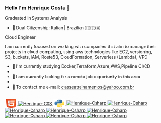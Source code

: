 ### Hello I'm Henrique Costa 👋
 Graduated in Systems Analysis


- 🔭 Dual Citizenship: Italian | Brazilian 🇮🇹🇧🇷

Cloud Engineer

I am currently focused on working with companies that aim to manage their projects in cloud computing, using aws technologies like EC2, versioning, S3, buckets, IAM, Route53, CloudFormation, Serverless (Lambda), VPC

- 🌱 I'm currently studying Docker,Terraform,Azure,AWS,Pipeline CI/CD
- 
- 👯 I am currently looking for a remote job opportunity in this area
- 
- 💬 To contact me e-mail: classeatreinamentos@yahoo.com.br


<div >
<a href="https://beacons.ai/henriquepolocosta">

</div>
  
<div style="display: inline_block"><br>
  <img align="center" alt="Henrique-HTML" height="30" width="40" src="https://raw.githubusercontent.com/devicons/devicon/master/icons/html5/html5-original.svg">
  <img align="center" alt="Henrique-CSS" height="30" width="40" src="https://cdn.jsdelivr.net/gh/devicons/devicon/icons/git/git-original.svg" />
  <img align="center" alt="Henrique-Python" height="30" width="40" src="https://raw.githubusercontent.com/devicons/devicon/master/icons/python/python-original.svg">
  <img lign="center" alt="Henrique-Csharp" height="30" width="40" src="https://cdn.jsdelivr.net/gh/devicons/devicon/icons/ansible/ansible-original.svg">
  <img lign="center" alt="Henrique-Csharp" height="30" width="40" src="https://cdn.jsdelivr.net/gh/devicons/devicon/icons/prometheus/prometheus-original.svg" />
  <img lign="center" alt="Henrique-Csharp" height="30" width="40" src="https://cdn.jsdelivr.net/gh/devicons/devicon/icons/terraform/terraform-original.svg" />
  <img lign="center" alt="Henrique-Csharp" height="30" width="40" src="https://cdn.jsdelivr.net/gh/devicons/devicon/icons/linux/linux-original.svg" />
  <img lign="center" alt="Henrique-Csharp" height="30" width="40" src="https://cdn.jsdelivr.net/gh/devicons/devicon/icons/windows8/windows8-original.svg" />
  <img lign="center" alt="Henrique-Csharp" height="30" width="40" src="https://cdn.jsdelivr.net/gh/devicons/devicon/icons/docker/docker-original-wordmark.svg" />
  <img lign="center" alt="Henrique-Csharp" height="30" width="40" src="https://cdn.jsdelivr.net/gh/devicons/devicon/icons/azure/azure-original.svg" />
  <img lign="center" alt="Henrique-Csharp" height="30" width="40" src="https://cdn.jsdelivr.net/gh/devicons/devicon/icons/github/github-original.svg" />
          
</div>

